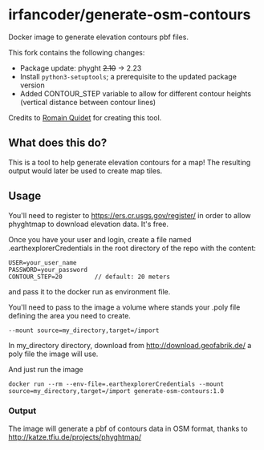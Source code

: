<!-- @format -->

# irfancoder/generate-osm-contours

Docker image to generate elevation contours pbf files.

This fork contains the following changes:

-   Package update: phyght ~~2.10~~ -> 2.23
-   Install `python3-setuptools`; a prerequisite to the updated package version
-   Added CONTOUR_STEP variable to allow for different contour heights (vertical distance between contour lines)

Credits to [Romain Quidet](https://github.com/RomainQuidet) for creating this tool.

## What does this do?

This is a tool to help generate elevation contours for a map! The resulting output would later be used to create map tiles.

## Usage

You'll need to register to https://ers.cr.usgs.gov/register/ in order to allow phyghtmap to download elevation data. It's free.

Once you have your user and login, create a file named .earthexplorerCredentials in the root directory of the repo with the content:

```
USER=your_user_name
PASSWORD=your_password
CONTOUR_STEP=20         // default: 20 meters
```

and pass it to the docker run as environment file.

You'll need to pass to the image a volume where stands your .poly file defining the area you need to create.

```
--mount source=my_directory,target=/import
```

In my_directory directory, download from http://download.geofabrik.de/ a poly file the image will use.

And just run the image

```
docker run --rm --env-file=.earthexplorerCredentials --mount source=my_directory,target=/import generate-osm-contours:1.0
```

### Output

The image will generate a pbf of contours data in OSM format, thanks to http://katze.tfiu.de/projects/phyghtmap/
